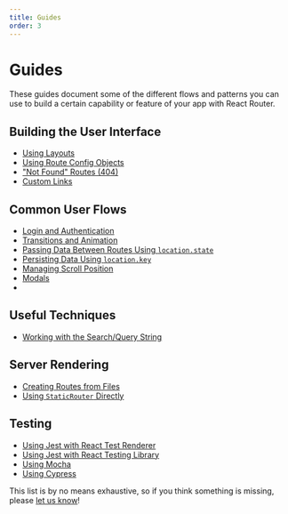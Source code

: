 ```yaml
---
title: Guides
order: 3
---
```


# Guides

These guides document some of the different flows and patterns you can use to
build a certain capability or feature of your app with React Router.

## Building the User Interface

- [Using Layouts](building-the-user-interface/using-layouts)
- [Using Route Config Objects](building-the-user-interface/route-configs)
- ["Not Found" Routes (404)](building-the-user-interface/not-found)
- [Custom Links](building-the-user-interface/custom-links)

## Common User Flows

- [Login and Authentication](user-flows/login-and-auth)
- [Transitions and Animation](user-flows/transitions-and-animation)
- [Passing Data Between Routes Using `location.state`](user-flows/passing-data)
- [Persisting Data Using `location.key`](user-flows/persisting-data)
- [Managing Scroll Position](user-flows/scroll-position)
- [Modals](user-flows/modals)
-

## Useful Techniques

- [Working with the Search/Query String](techniques/working-with-the-search-string)

## Server Rendering

- [Creating Routes from Files](ssr/creating-routes-from-files)
- [Using `StaticRouter` Directly](ssr/using-staticrouter-directly)

## Testing

- [Using Jest with React Test Renderer](testing/testing-with-react-test-renderer)
- [Using Jest with React Testing Library](testing/testing-with-react-testing-library)
- [Using Mocha](testing/testing-with-mocha)
- [Using Cypress](testing/testing-with-cypress)

This list is by no means exhaustive, so if you think something is missing,
please [let us know](#TODO)!
